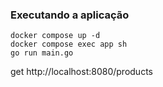 ### Executando a aplicação

```
docker compose up -d
docker compose exec app sh
go run main.go
```

get http://localhost:8080/products